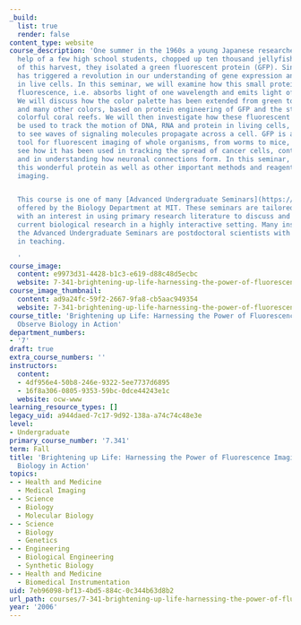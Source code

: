```yaml
---
_build:
  list: true
  render: false
content_type: website
course_description: 'One summer in the 1960s a young Japanese researcher, with the
  help of a few high school students, chopped up ten thousand jellyfish. As a by-product
  of this harvest, they isolated a green fluorescent protein (GFP). Since then, GFP
  has triggered a revolution in our understanding of gene expression and signaling
  in live cells. In this seminar, we will examine how this small protein generates
  fluorescence, i.e. absorbs light of one wavelength and emits light of a longer wavelength.
  We will discuss how the color palette has been extended from green to blue, red
  and many other colors, based on protein engineering of GFP and the study of vividly
  colorful coral reefs. We will then investigate how these fluorescent proteins can
  be used to track the motion of DNA, RNA and protein in living cells, as well as
  to see waves of signaling molecules propagate across a cell. GFP is also a powerful
  tool for fluorescent imaging of whole organisms, from worms to mice, and we will
  see how it has been used in tracking the spread of cancer cells, controlling malaria
  and in understanding how neuronal connections form. In this seminar, we will explore
  this wonderful protein as well as other important methods and reagents for fluorescent
  imaging.


  This course is one of many [Advanced Undergraduate Seminars](https://biology.mit.edu/undergraduate/course_listings/advanced_undergraduate_seminars)
  offered by the Biology Department at MIT. These seminars are tailored for students
  with an interest in using primary research literature to discuss and learn about
  current biological research in a highly interactive setting. Many instructors of
  the Advanced Undergraduate Seminars are postdoctoral scientists with a strong interest
  in teaching.

  '
course_image:
  content: e9973d31-4428-b1c3-e619-d88c48d5ecbc
  website: 7-341-brightening-up-life-harnessing-the-power-of-fluorescence-imaging-to-observe-biology-in-action-fall-2006
course_image_thumbnail:
  content: ad9a24fc-59f2-2667-9fa8-cb5aac949354
  website: 7-341-brightening-up-life-harnessing-the-power-of-fluorescence-imaging-to-observe-biology-in-action-fall-2006
course_title: 'Brightening up Life: Harnessing the Power of Fluorescence Imaging to
  Observe Biology in Action'
department_numbers:
- '7'
draft: true
extra_course_numbers: ''
instructors:
  content:
  - 4df956e4-50b8-246e-9322-5ee7737d6895
  - 16f8a306-0805-9353-59bc-0dce44243e1c
  website: ocw-www
learning_resource_types: []
legacy_uid: a944daed-7c17-9d92-138a-a74c74c48e3e
level:
- Undergraduate
primary_course_number: '7.341'
term: Fall
title: 'Brightening up Life: Harnessing the Power of Fluorescence Imaging to Observe
  Biology in Action'
topics:
- - Health and Medicine
  - Medical Imaging
- - Science
  - Biology
  - Molecular Biology
- - Science
  - Biology
  - Genetics
- - Engineering
  - Biological Engineering
  - Synthetic Biology
- - Health and Medicine
  - Biomedical Instrumentation
uid: 7eb96098-bf13-4bd5-884c-0c344b63d8b2
url_path: courses/7-341-brightening-up-life-harnessing-the-power-of-fluorescence-imaging-to-observe-biology-in-action-fall-2006
year: '2006'
---
```


